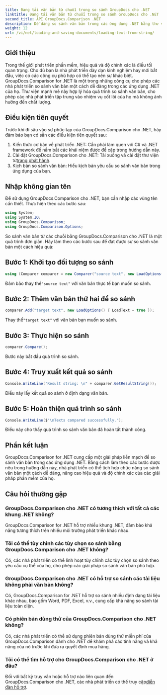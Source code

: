 ```yaml
---
title: Đang tải văn bản từ chuỗi trong so sánh GroupDocs cho .NET
linktitle: Đang tải văn bản từ chuỗi trong so sánh GroupDocs cho .NET
second_title: API GroupDocs.Comparison .NET
description: Dễ dàng so sánh văn bản trong các ứng dụng .NET bằng thư viện GroupDocs.Comparison. Nâng cao hiệu quả và độ chính xác với sự tích hợp liền mạch.
weight: 12
url: /vi/net/loading-and-saving-documents/loading-text-from-string/
---
```

## Giới thiệu
Trong thế giới phát triển phần mềm, hiệu quả và độ chính xác là điều tối quan trọng. Cho dù bạn là nhà phát triển dày dạn kinh nghiệm hay mới bắt đầu, việc có các công cụ phù hợp có thể tạo nên sự khác biệt. GroupDocs.Comparison for .NET là một trong những công cụ cho phép các nhà phát triển so sánh văn bản một cách dễ dàng trong các ứng dụng .NET của họ. Thư viện mạnh mẽ này hợp lý hóa quá trình so sánh văn bản, cho phép các nhà phát triển tập trung vào nhiệm vụ cốt lõi của họ mà không ảnh hưởng đến chất lượng.
## Điều kiện tiên quyết
Trước khi đi sâu vào sự phức tạp của GroupDocs.Comparison cho .NET, hãy đảm bảo bạn có sẵn các điều kiện tiên quyết sau:
1. Kiến thức cơ bản về phát triển .NET: Cần phải làm quen với C# và .NET framework để nắm bắt các khái niệm được đề cập trong hướng dẫn này.
2.  Cài đặt GroupDocs.Comparison cho .NET: Tải xuống và cài đặt thư viện từ[trang phát hành](https://releases.groupdocs.com/comparison/net/).
3. Kịch bản so sánh văn bản: Hiểu kịch bản yêu cầu so sánh văn bản trong ứng dụng của bạn.

## Nhập không gian tên
Để sử dụng GroupDocs.Comparison cho .NET, bạn cần nhập các vùng tên cần thiết. Thực hiện theo các bước sau:

```csharp
using System;
using System.IO;
using GroupDocs.Comparison;
using GroupDocs.Comparison.Options;
```
So sánh văn bản từ các chuỗi bằng GroupDocs.Comparison cho .NET là một quá trình đơn giản. Hãy làm theo các bước sau để đạt được sự so sánh văn bản một cách hiệu quả:
## Bước 1: Khởi tạo đối tượng so sánh
```csharp
using (Comparer comparer = new Comparer("source text", new LoadOptions() { LoadText = true }))
```
 Đảm bảo thay thế`"source text"` với văn bản thực tế bạn muốn so sánh.
## Bước 2: Thêm văn bản thứ hai để so sánh
```csharp
comparer.Add("target text", new LoadOptions() { LoadText = true });
```
 Thay thế`"target text"` với văn bản bạn muốn so sánh.
## Bước 3: Thực hiện so sánh
```csharp
comparer.Compare();
```
Bước này bắt đầu quá trình so sánh.
## Bước 4: Truy xuất kết quả so sánh
```csharp
Console.WriteLine("Result string: \n" + comparer.GetResultString());
```
Điều này lấy kết quả so sánh ở định dạng văn bản.
## Bước 5: Hoàn thiện quá trình so sánh
```csharp
Console.WriteLine($"\nTexts compared successfully.");
```
Điều này cho thấy quá trình so sánh văn bản đã hoàn tất thành công.

## Phần kết luận
GroupDocs.Comparison for .NET cung cấp một giải pháp liền mạch để so sánh văn bản trong các ứng dụng .NET. Bằng cách làm theo các bước được nêu trong hướng dẫn này, nhà phát triển có thể tích hợp chức năng so sánh văn bản một cách dễ dàng, nâng cao hiệu quả và độ chính xác của các giải pháp phần mềm của họ.
## Câu hỏi thường gặp
### GroupDocs.Comparison cho .NET có tương thích với tất cả các khung .NET không?
GroupDocs.Comparison for .NET hỗ trợ nhiều khung .NET, đảm bảo khả năng tương thích trên nhiều môi trường phát triển khác nhau.
### Tôi có thể tùy chỉnh các tùy chọn so sánh bằng GroupDocs.Comparison cho .NET không?
Có, các nhà phát triển có thể linh hoạt tùy chỉnh các tùy chọn so sánh theo yêu cầu cụ thể của họ, cho phép các giải pháp so sánh văn bản phù hợp.
### GroupDocs.Comparison cho .NET có hỗ trợ so sánh các tài liệu không phải văn bản không?
Có, GroupDocs.Comparison for .NET hỗ trợ so sánh nhiều định dạng tài liệu khác nhau, bao gồm Word, PDF, Excel, v.v., cung cấp khả năng so sánh tài liệu toàn diện.
### Có phiên bản dùng thử của GroupDocs.Comparison cho .NET không?
Có, các nhà phát triển có thể sử dụng phiên bản dùng thử miễn phí của GroupDocs.Comparison dành cho .NET để khám phá các tính năng và khả năng của nó trước khi đưa ra quyết định mua hàng.
### Tôi có thể tìm hỗ trợ cho GroupDocs.Comparison cho .NET ở đâu?
 Đối với bất kỳ truy vấn hoặc hỗ trợ nào liên quan đến GroupDocs.Comparison cho .NET, các nhà phát triển có thể truy cập[diễn đàn hỗ trợ](https://forum.groupdocs.com/c/comparison/12).